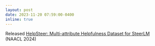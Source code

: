 ```yaml
---
layout: post
date: 2023-11-20 07:59:00-0400
inline: true
---
```


Released [HelpSteer: Multi-attribute Helpfulness Dataset for SteerLM](https://aclanthology.org/2024.naacl-long.185/) (NAACL 2024)
